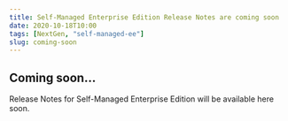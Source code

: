 ```yaml
---
title: Self-Managed Enterprise Edition Release Notes are coming soon
date: 2020-10-18T10:00
tags: [NextGen, "self-managed-ee"]
slug: coming-soon
---
```


<!-- # October 23, 2022, version 77112 -->

## Coming soon...

Release Notes for Self-Managed Enterprise Edition will be available here soon.
